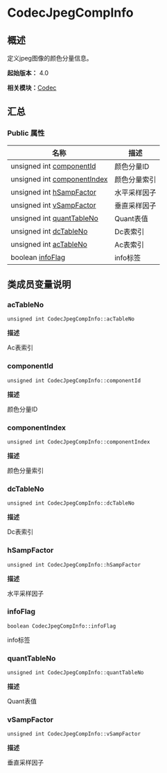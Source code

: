 # CodecJpegCompInfo


## 概述

定义jpeg图像的颜色分量信息。

**起始版本：** 4.0

**相关模块：**[Codec](_codec_v10.md)


## 汇总


### Public 属性

| 名称 | 描述 | 
| -------- | -------- |
| unsigned int [componentId](#componentid) | 颜色分量ID | 
| unsigned int [componentIndex](#componentindex) | 颜色分量索引 | 
| unsigned int [hSampFactor](#hsampfactor) | 水平采样因子 | 
| unsigned int [vSampFactor](#vsampfactor) | 垂直采样因子 | 
| unsigned int [quantTableNo](#quanttableno) | Quant表值 | 
| unsigned int [dcTableNo](#dctableno) | Dc表索引 | 
| unsigned int [acTableNo](#actableno) | Ac表索引 | 
| boolean [infoFlag](#infoflag) | info标签 | 


## 类成员变量说明


### acTableNo

```
unsigned int CodecJpegCompInfo::acTableNo
```

**描述**


Ac表索引


### componentId

```
unsigned int CodecJpegCompInfo::componentId
```

**描述**


颜色分量ID


### componentIndex

```
unsigned int CodecJpegCompInfo::componentIndex
```

**描述**


颜色分量索引


### dcTableNo

```
unsigned int CodecJpegCompInfo::dcTableNo
```

**描述**


Dc表索引


### hSampFactor

```
unsigned int CodecJpegCompInfo::hSampFactor
```

**描述**


水平采样因子


### infoFlag

```
boolean CodecJpegCompInfo::infoFlag
```

info标签


### quantTableNo

```
unsigned int CodecJpegCompInfo::quantTableNo
```

**描述**


Quant表值


### vSampFactor

```
unsigned int CodecJpegCompInfo::vSampFactor
```

**描述**


垂直采样因子
